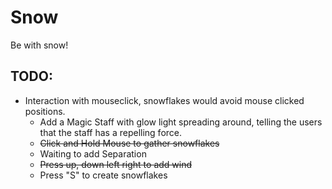 # Snow
 Be with snow!

## TODO:
* Interaction with mouseclick, snowflakes would avoid mouse clicked positions.
  * Add a Magic Staff with glow light spreading around, telling the users that the staff has a repelling force.
  * ~~Click and Hold Mouse to gather snowflakes~~
  * Waiting to add Separation
  * ~~Press up, down left right to add wind~~
  * Press "S" to create snowflakes